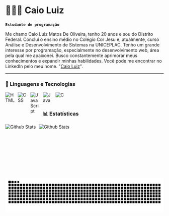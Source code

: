 # 👩🏻‍💻 Caio Luiz

**`Estudante de programação`**

Me chamo Caio Luiz Matos De Oliveira, tenho 20 anos e sou do Distrito Federal. Concluí o ensino médio no Colégio Cor Jesu e, atualmente, curso Análise e Desenvolvimento de Sistemas na UNICEPLAC. Tenho um grande interesse por programação, especialmente no desenvolvimento web, área pela qual me apaixonei. Busco constantemente aprimorar meus conhecimentos e expandir minhas habilidades. Você pode me encontrar no LinkedIn pelo meu nome. "[Caio Luiz](https://www.linkedin.com/in/caio-luiz-matos-de-oliveira)".



---

### 🤖 Linguagens e Tecnologias

<img 
    align="left" 
    alt="HTML"
    title="HTML" 
    width="30px" 
    style="padding-right: 10px;" 
    src="https://cdn.jsdelivr.net/gh/devicons/devicon@latest/icons/html5/html5-original.svg" 
/>
<img 
    align="left" 
    alt="CSS" 
    title="CSS"
    width="30px" 
    style="padding-right: 10px;" 
    src="https://cdn.jsdelivr.net/gh/devicons/devicon@latest/icons/css3/css3-original.svg" 
/>
<img 
    align="left" 
    alt="JavaScript" 
    title="JavaScript"
    width="30px" 
    style="padding-right: 10px;" 
    src="https://cdn.jsdelivr.net/gh/devicons/devicon@latest/icons/javascript/javascript-original.svg" 
/>

<img 
    align="left" 
    alt="Java"
    title="Java" 
    width="30px" 
    style="padding-right: 10px;" 
    src="https://cdn.jsdelivr.net/gh/devicons/devicon@latest/icons/java/java-original.svg" 
/>

<img 
    align="left" 
    alt="C"
    title="C" 
    width="30px" 
    style="padding-right: 10px;" 
    src="https://cdn.jsdelivr.net/gh/devicons/devicon@latest/icons/c/c-original.svg" 
/>


<br/>
<br/>

### 📊 Estatísticas

<img 
    align="left" 
    alt="Github Stats"
    height="170px" 
    style="padding-right: 10px;" 
    src="https://github-readme-stats.vercel.app/api?username=Caio-oliveiraa&show_icons=true&theme=highcontrast&include_all_comits=true&locale=pt-br" 
/>

<img 
    align="left" 
    alt="Github Stats"
    height="170px"
    style="padding-right: 10px;" 
    src="https://github-readme-stats.vercel.app/api/top-langs/?username=Caio-oliveiraa&theme=highcontrast&custom_title=Tecnologias&langs_count=5&layout=compact" 
/>

<picture align="center">
  <source media="(prefers-color-scheme: dark)" srcset="https://raw.githubusercontent.com/Caio-oliveiraa/Caio-oliveiraa/output/github-contribution-grid-snake-dark.svg">
  <source media="(prefers-color-scheme: light)" srcset="https://raw.githubusercontent.com/Caio-oliveiraa/Caio-oliveiraa/output/github-contribution-grid-snake-dark.svg">
  <img align="center" alt="github contribution grid snake animation" src="https://raw.githubusercontent.com/Caio-oliveiraa/Caio-oliveiraa/output/github-contribution-grid-snake.svg">
</picture>


